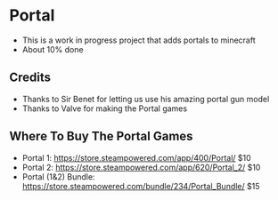 # Portal
- This is a work in progress project that adds portals to minecraft
- About 10% done

Credits
------------
- Thanks to Sir Benet for letting us use his amazing portal gun model
- Thanks to Valve for making the Portal games

Where To Buy The Portal Games
------------

 - Portal 1: https://store.steampowered.com/app/400/Portal/ $10
 - Portal 2: https://store.steampowered.com/app/620/Portal_2/ $10
 - Portal (1&2) Bundle: https://store.steampowered.com/bundle/234/Portal_Bundle/ $15
